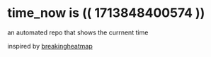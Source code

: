 # time_now is (( 1713848400574 ))

an automated repo that shows the currnent time

inspired by [breakingheatmap](https://github.com/breakingheatmap/breakingheatmap)